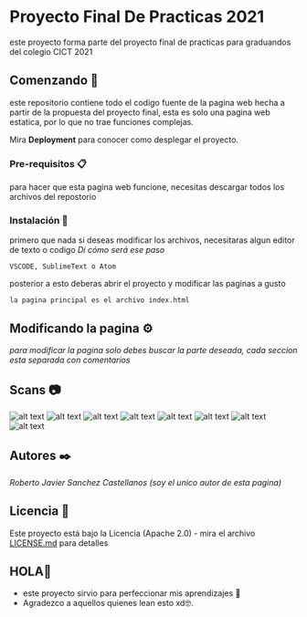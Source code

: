 # Proyecto Final De Practicas 2021

este proyecto forma parte del proyecto final de practicas para graduandos del colegio CICT 2021

## Comenzando 🚀
este repositorio contiene todo el codigo fuente de la pagina web hecha a partir de la propuesta del proyecto final, esta es solo una pagina web estatica, por lo que no trae funciones complejas.

Mira **Deployment** para conocer como desplegar el proyecto.


### Pre-requisitos 📋
para hacer que esta pagina web funcione, necesitas descargar todos los archivos del repostorio

### Instalación 🔧

primero que nada si deseas modificar los archivos, necesitaras algun editor de texto o codigo
_Dí cómo será ese paso_

```
VSCODE, SublimeText o Atom
```
posterior a esto deberas abrir el proyecto y modificar las paginas a gusto

```
la pagina principal es el archivo index.html
```

## Modificando la pagina ⚙️

_para modificar la pagina solo debes buscar la parte deseada, cada seccion esta separada con comentarios_

## Scans 📷

![alt text](https://ibb.co/64HChbY)
![alt text](https://ibb.co/vDgwPHc)
![alt text](https://ibb.co/9yTkV2v)
![alt text](https://ibb.co/Gv9VsJD)
![alt text](https://ibb.co/XF1jNBX)
![alt text](https://ibb.co/RS933CQ)
![alt text](https://ibb.co/4d6cdZH)
![alt text](https://ibb.co/jgjBRD9)

## Autores ✒️

_Roberto Javier Sanchez Castellanos (soy el unico autor de esta pagina)_

## Licencia 📄

Este proyecto está bajo la Licencia (Apache 2.0) - mira el archivo [LICENSE.md](LICENSE.md) para detalles

## HOLA🦆

* este proyecto sirvio para perfeccionar mis aprendizajes 📢
* Agradezco a aquellos quienes lean esto xd🤓. 
